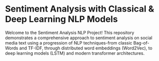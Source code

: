 # Sentiment Analysis with Classical & Deep Learning NLP Models
Welcome to the Sentiment Analysis NLP Project!
This repository demonstrates a comprehensive approach to sentiment analysis on social media text using a progression of NLP techniques-from classic Bag-of-Words and TF-IDF, through distributed word embeddings (Word2Vec), to deep learning models (LSTM) and modern transformer architectures.
